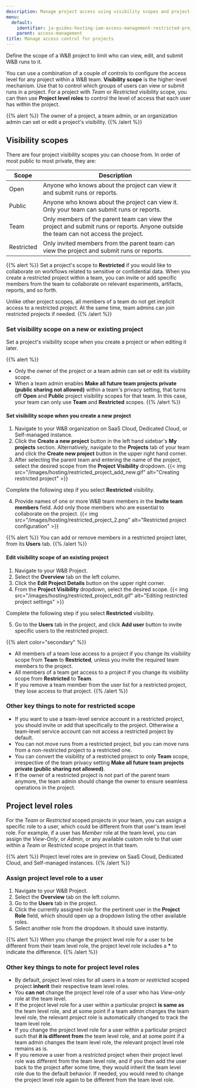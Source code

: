 ```yaml
---
description: Manage project access using visibility scopes and project-level roles
menu:
  default:
    identifier: ja-guides-hosting-iam-access-management-restricted-projects
    parent: access-management
title: Manage access control for projects
---
```


Define the scope of a W&B project to limit who can view, edit, and submit W&B runs to it. 

You can use a combination of a couple of controls to configure the access level for any project within a W&B team. **Visibility scope** is the higher-level mechanism. Use that to control which groups of users can view or submit runs in a project. For a project with _Team_ or _Restricted_ visibility scope, you can then use **Project level roles** to control the level of access that each user has within the project.

{{% alert %}}
The owner of a project, a team admin, or an organization admin can set or edit a project's visibility.
{{% /alert %}}

## Visibility scopes

There are four project visibility scopes you can choose from. In order of most public to most private, they are: 


| Scope | Description | 
| ----- | ----- |
| Open |Anyone who knows about the project can view it and submit runs or reports.|
| Public |Anyone who knows about the project can view it. Only your team can submit runs or reports.|
| Team | Only members of the parent team can view the project and submit runs or reports. Anyone outside the team can not access the project. |
| Restricted| Only invited members from the parent team can view the project and submit runs or reports.|


{{% alert %}}
Set a project's scope to **Restricted** if you would like to collaborate on workflows related to sensitive or confidential data. When you create a restricted project within a team, you can invite or add specific members from the team to collaborate on relevant experiments, artifacts, reports, and so forth. 

Unlike other project scopes, all members of a team do not get implicit access to a restricted project. At the same time, team admins can join restricted projects if needed.
{{% /alert %}}

### Set visibility scope on a new or existing project

Set a project's visibility scope when you create a project or when editing it later.

{{% alert %}}
* Only the owner of the project or a team admin can set or edit its visibility scope.
* When a team admin enables **Make all future team projects private (public sharing not allowed)** within a team's privacy setting, that turns off **Open** and **Public** project visibility scopes for that team. In this case, your team can only use **Team** and **Restricted** scopes.
{{% /alert %}}

#### Set visibility scope when you create a new project

1. Navigate to your W&B organization on SaaS Cloud, Dedicated Cloud, or Self-managed instance.
2. Click the **Create a new project** button in the left hand sidebar's **My projects** section. Alternatively, navigate to the **Projects** tab of your team and click the **Create new project** button in the upper right hand corner.
3. After selecting the parent team and entering the name of the project, select the desired scope from the **Project Visibility** dropdown.
{{< img src="/images/hosting/restricted_project_add_new.gif" alt="Creating restricted project" >}}

Complete the following step if you select **Restricted** visibility. 

4. Provide names of one or more W&B team members in the **Invite team members** field. Add only those members who are essential to collaborate on the project.
{{< img src="/images/hosting/restricted_project_2.png" alt="Restricted project configuration" >}}

{{% alert %}}
You can add or remove members in a restricted project later, from its **Users** tab.
{{% /alert %}}

#### Edit visibility scope of an existing project

1. Navigate to your W&B Project.
2. Select the **Overview** tab on the left column.
3. Click the **Edit Project Details** button on the upper right corner.  
4. From the **Project Visibility** dropdown, select the desired scope.
{{< img src="/images/hosting/restricted_project_edit.gif" alt="Editing restricted project settings" >}}

Complete the following step if you select **Restricted** visibility. 

5. Go to the **Users** tab in the project, and click **Add user** button to invite specific users to the restricted project.

{{% alert color="secondary" %}}
* All members of a team lose access to a project if you change its visibility scope from **Team** to **Restricted**, unless you invite the required team members to the project.
* All members of a team get access to a project if you change its visibility scope from **Restricted** to **Team**.
* If you remove a team member from the user list for a restricted project, they lose access to that project.
{{% /alert %}}

### Other key things to note for restricted scope

* If you want to use a team-level service account in a restricted project, you should invite or add that specifically to the project. Otherwise a team-level service account can not access a restricted project by default.
* You can not move runs from a restricted project, but you can move runs from a non-restricted project to a restricted one.
* You can convert the visibility of a restricted project to only **Team** scope, irrespective of the team privacy setting **Make all future team projects private (public sharing not allowed)**.
* If the owner of a restricted project is not part of the parent team anymore, the team admin should change the owner to ensure seamless operations in the project.

## Project level roles

For the _Team_ or _Restricted_ scoped projects in your team, you can assign a specific role to a user, which could be different from that user's team level role. For example, if a user has _Member_ role at the team level, you can assign the _View-Only_, or _Admin_, or any available custom role to that user within a _Team_ or _Restricted_ scope project in that team.

{{% alert %}}
Project level roles are in preview on SaaS Cloud, Dedicated Cloud, and Self-managed instances.
{{% /alert %}}

### Assign project level role to a user

1. Navigate to your W&B Project.
2. Select the **Overview** tab on the left column.
3. Go to the **Users** tab in the project.
4. Click the currently assigned role for the pertinent user in the **Project Role** field, which should open up a dropdown listing the other available roles.
5. Select another role from the dropdown. It should save instantly.

{{% alert %}}
When you change the project level role for a user to be different from their team level role, the project level role includes a **\*** to indicate the difference.
{{% /alert %}}

### Other key things to note for project level roles

* By default, project level roles for all users in a _team_ or _restricted_ scoped project **inherit** their respective team level roles.
* You **can not** change the project level role of a user who has _View-only_ role at the team level.
* If the project level role for a user within a particular project **is same as** the team level role, and at some point if a team admin changes the team level role, the relevant project role is automatically changed to track the team level role.
* If you change the project level role for a user within a particular project such that **it is different from** the team level role, and at some point if a team admin changes the team level role, the relevant project level role remains as is.
* If you remove a user from a _restricted_ project when their project level role was different from the team level role, and if you then add the user back to the project after some time, they would inherit the team level role due to the default behavior. If needed, you would need to change the project level role again to be different from the team level role.